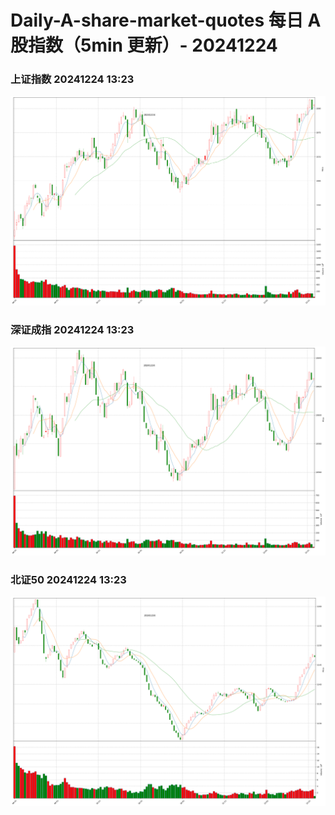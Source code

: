 
# Daily-A-share-market-quotes 每日 A 股指数（5min 更新）- 20241224

### 上证指数 20241224 13:23
![](./fig/2024/12/20241224-sh000001.png)

### 深证成指 20241224 13:23
![](./fig/2024/12/20241224-sz399001.png)

### 北证50 20241224 13:23
![](./fig/2024/12/20241224-bj899050.png)

